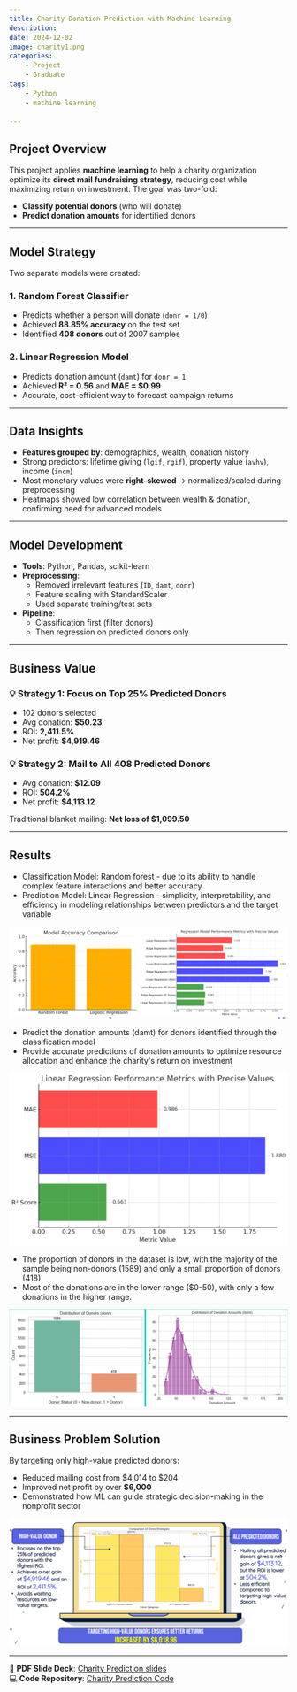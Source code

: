 ```yaml
---
title: Charity Donation Prediction with Machine Learning
description: 
date: 2024-12-02
image: charity1.png
categories:
    - Project
    - Graduate
tags:
    - Python
    - machine learning

---
```


##  Project Overview

This project applies **machine learning** to help a charity organization optimize its **direct mail fundraising strategy**, reducing cost while maximizing return on investment. The goal was two-fold:

-  **Classify potential donors** (who will donate)
-  **Predict donation amounts** for identified donors

---

##  Model Strategy

Two separate models were created:

### 1. **Random Forest Classifier**  
- Predicts whether a person will donate (`donr = 1/0`)
- Achieved **88.85% accuracy** on the test set  
- Identified **408 donors** out of 2007 samples

### 2. **Linear Regression Model**  
- Predicts donation amount (`damt`) for `donr = 1`
- Achieved **R² = 0.56** and **MAE = $0.99**
- Accurate, cost-efficient way to forecast campaign returns

---

##  Data Insights

- **Features grouped by**: demographics, wealth, donation history  
- Strong predictors: lifetime giving (`lgif`, `rgif`), property value (`avhv`), income (`incm`)  
- Most monetary values were **right-skewed** → normalized/scaled during preprocessing  
- Heatmaps showed low correlation between wealth & donation, confirming need for advanced models

---

##  Model Development

- **Tools**: Python, Pandas, scikit-learn  
- **Preprocessing**:
  - Removed irrelevant features (`ID`, `damt`, `donr`)
  - Feature scaling with StandardScaler
  - Used separate training/test sets
- **Pipeline**:
  - Classification first (filter donors)
  - Then regression on predicted donors only

---

##  Business Value

### 💡 Strategy 1: Focus on Top 25% Predicted Donors
- 102 donors selected  
- Avg donation: **$50.23**  
- ROI: **2,411.5%**  
- Net profit: **$4,919.46**

### 💡 Strategy 2: Mail to All 408 Predicted Donors
- Avg donation: **$12.09**  
- ROI: **504.2%**  
- Net profit: **$4,113.12**

Traditional blanket mailing: **Net loss of $1,099.50**

---

##  Results

- Classification Model: Random forest - due to its ability to handle complex feature interactions and better accuracy
- Prediction Model: Linear Regression - simplicity, interpretability, and efficiency in modeling relationships between predictors and the target variable

![Model Selection](charity2.png)

- Predict the donation amounts (damt) for donors identified through the classification model
- Provide accurate predictions of donation amounts to optimize resource allocation and enhance the charity's return on investment

![Prediction Model](charity3.png)

- The proportion of donors in the dataset is low, with the majority of the sample being non-donors (1589) and only a small proportion of donors (418) 
- Most of the donations are in the lower range ($0-50), with only a few donations in the higher range.

![Predict the values for Scoring Data](charity4.png)

---

##  Business Problem Solution

By targeting only high-value predicted donors:
- Reduced mailing cost from $4,014 to $204  
- Improved net profit by over **$6,000**
- Demonstrated how ML can guide strategic decision-making in the nonprofit sector

![Business Problem Solution](charity5.png)

---

📎 **PDF Slide Deck**: [Charity Prediction slides](charity.pptx)  
💻 **Code Repository**: [Charity Prediction Code](charity.ipynb)